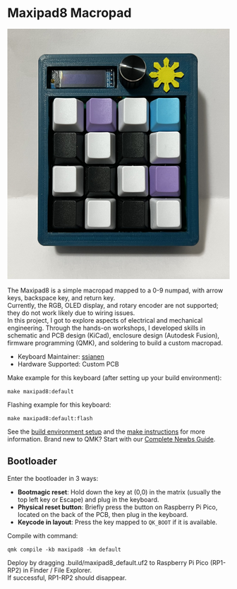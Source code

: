 # Maxipad8 Macropad

![maxipad8](https://github.com/ssianen/My-Macropad/blob/main/maxipad8.jpg)

The Maxipad8 is a simple macropad mapped to a 0-9 numpad, with arrow keys, backspace key, and return key. <br>
Currently, the RGB, OLED display, and rotary encoder are not supported; they do not work likely due to wiring issues. <br>
In this project, I got to explore aspects of electrical and mechanical engineering. Through the hands-on workshops, I developed skills in <br>
schematic and PCB design (KiCad), enclosure design (Autodesk Fusion), firmware programming (QMK), and soldering to build a custom macropad.

* Keyboard Maintainer: [ssianen](https://github.com/ssianen)
* Hardware Supported: Custom PCB

Make example for this keyboard (after setting up your build environment):

    make maxipad8:default

Flashing example for this keyboard:

    make maxipad8:default:flash

See the [build environment setup](https://docs.qmk.fm/#/getting_started_build_tools) and the [make instructions](https://docs.qmk.fm/#/getting_started_make_guide) for more information. Brand new to QMK? Start with our [Complete Newbs Guide](https://docs.qmk.fm/#/newbs).

## Bootloader

Enter the bootloader in 3 ways:

* **Bootmagic reset**: Hold down the key at (0,0) in the matrix (usually the top left key or Escape) and plug in the keyboard.
* **Physical reset button**: Briefly press the button on Raspberry Pi Pico, located on the back of the PCB, then plug in the keyboard.
* **Keycode in layout**: Press the key mapped to `QK_BOOT` if it is available.


Compile with command: 
```
qmk compile -kb maxipad8 -km default
```
Deploy by dragging .build/maxipad8_default.uf2 to Raspberry Pi Pico (RP1-RP2) in Finder / File Explorer. <br>
If successful, RP1-RP2 should disappear.

